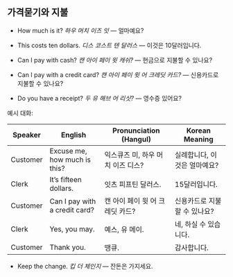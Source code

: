 ## 가격묻기와 지불

- How much is it?
  *하우 머치 이즈 잇* — 얼마예요?

- This costs ten dollars.
  *디스 코스트 텐 달러스* — 이것은 10달러입니다.

- Can I pay with cash?
  *캔 아이 페이 윗 캐쉬?* — 현금으로 지불할 수 있나요?

- Can I pay with a credit card?
  *캔 아이 페이 윗 어 크레딧 카드?* — 신용카드로 지불할 수 있나요?

- Do you have a receipt?
  *두 유 해브 어 리싯?* — 영수증 있어요?

예시 대화:

| Speaker  | English                                | Pronunciation (Hangul)           | Korean Meaning             |
|----------|----------------------------------------|----------------------------------|----------------------------|
| Customer | Excuse me, how much is this?           | 익스큐즈 미, 하우 머치 이즈 디스?  | 실례합니다, 이것은 얼마예요? |
| Clerk    | It’s fifteen dollars.                  | 잇츠 피프틴 달러스.              | 15달러입니다.              |
| Customer | Can I pay with a credit card?          | 캔 아이 페이 윗 어 크레딧 카드?   | 신용카드로 지불할 수 있나요?|
| Clerk    | Yes, you may.                          | 예스, 유 메이.                   | 네, 하실 수 있습니다.       |
| Customer | Thank you.                             | 땡큐.                           | 감사합니다.               |

- Keep the change.
  *킵 더 체인지* — 잔돈은 가지세요.